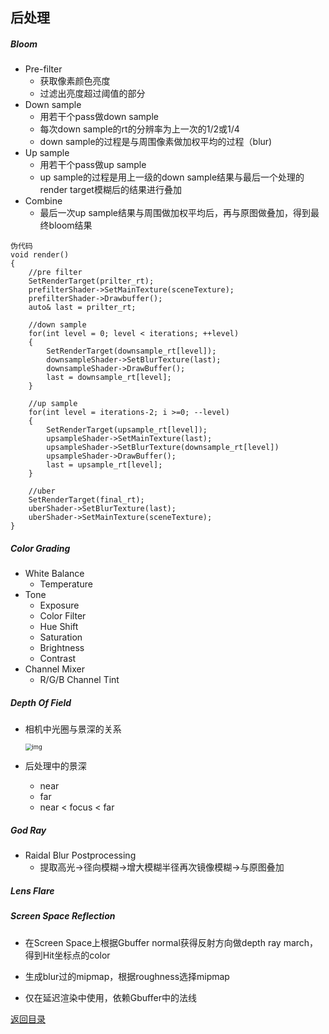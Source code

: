 ## 后处理

##### Bloom

* Pre-filter
  * 获取像素颜色亮度
  * 过滤出亮度超过阈值的部分
* Down sample
  * 用若干个pass做down sample
  * 每次down sample的rt的分辨率为上一次的1/2或1/4
  * down sample的过程是与周围像素做加权平均的过程（blur)
* Up sample
  * 用若干个pass做up sample
  * up sample的过程是用上一级的down sample结果与最后一个处理的render target模糊后的结果进行叠加
* Combine
  * 最后一次up sample结果与周围做加权平均后，再与原图做叠加，得到最终bloom结果

```
伪代码
void render()
{
	//pre filter
	SetRenderTarget(prilter_rt);
	prefilterShader->SetMainTexture(sceneTexture);
	prefilterShader->Drawbuffer();
	auto& last = prilter_rt;
	
	//down sample
	for(int level = 0; level < iterations; ++level)
	{
		SetRenderTarget(downsample_rt[level]);
		downsampleShader->SetBlurTexture(last);
		downsampleShader->DrawBuffer();
		last = downsample_rt[level];
	}
	
	//up sample
	for(int level = iterations-2; i >=0; --level)
	{
		SetRenderTarget(upsample_rt[level]);
		upsampleShader->SetMainTexture(last);
		upsampleShader->SetBlurTexture(downsample_rt[level])
		upsampleShader->DrawBuffer();
		last = upsample_rt[level];
	}
	
	//uber
	SetRenderTarget(final_rt);
	uberShader->SetBlurTexture(last);
	uberShader->SetMainTexture(sceneTexture);
}
```

##### Color Grading

* White Balance
  * Temperature
* Tone
  * Exposure
  * Color Filter
  * Hue Shift
  * Saturation
  * Brightness
  * Contrast
* Channel Mixer
  * R/G/B Channel Tint

##### Depth Of Field

* 相机中光圈与景深的关系

  <img src="https://pic1.zhimg.com/80/v2-c70f73d67a323a87c0e0921757f3679c_720w.jpg?source=1940ef5c" alt="img" style="zoom: 67%;" />

* 后处理中的景深

  * near
  * far
  * near < focus < far

##### God Ray

* Raidal Blur Postprocessing
  * 提取高光->径向模糊->增大模糊半径再次镜像模糊->与原图叠加

##### Lens Flare



##### Screen Space Reflection

* 在Screen Space上根据Gbuffer normal获得反射方向做depth ray march，得到Hit坐标点的color

* 生成blur过的mipmap，根据roughness选择mipmap

* 仅在延迟渲染中使用，依赖Gbuffer中的法线

  

[返回目录](https://hehanxin.github.io/TA/index)